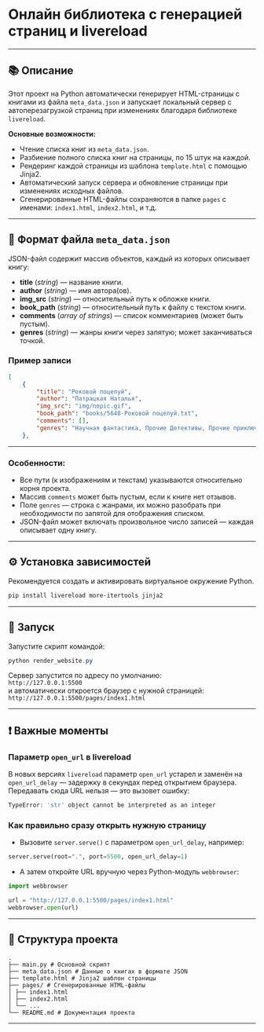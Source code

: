 # Онлайн библиотека с генерацией страниц и livereload

---

## 📚 Описание

Этот проект на Python автоматически генерирует HTML-страницы с книгами из файла `meta_data.json` и запускает локальный сервер с автоперезагрузкой страниц при изменениях благодаря библиотеке `livereload`.

**Основные возможности:**
- Чтение списка книг из `meta_data.json`.
- Разбиение полного списка книг на страницы, по 15 штук на каждой.
- Рендеринг каждой страницы из шаблона `template.html` с помощью Jinja2.
- Автоматический запуск сервера и обновление страницы при изменениях исходных файлов.
- Сгенерированные HTML-файлы сохраняются в папке `pages` с именами:
  `index1.html`, `index2.html`, и т.д.

---

## 📖 Формат файла `meta_data.json`

JSON-файл содержит массив объектов, каждый из которых описывает книгу:

- **title** (_string_) — название книги.
- **author** (_string_) — имя автора(ов).
- **img_src** (_string_) — относительный путь к обложке книги.
- **book_path** (_string_) — относительный путь к файлу с текстом книги.
- **comments** (_array of strings_) — список комментариев (может быть пустым).
- **genres** (_string_) — жанры книги через запятую; может заканчиваться точкой.

### Пример записи


```json
[
    {
        "title": "Роковой поцелуй",
        "author": "Патрацкая Наталья",
        "img_src": "img/nopic.gif",
        "book_path": "books/5648-Роковой поцелуй.txt",
        "comments": [],
        "genres": "Научная фантастика, Прочие Детективы, Прочие приключения."
    },
```
---

### Особенности:

- Все пути (к изображениям и текстам) указываются относительно корня проекта.
- Массив `comments` может быть пустым, если к книге нет отзывов.
- Поле `genres` — строка с жанрами, их можно разобрать при необходимости по запятой для отображения списком.
- JSON-файл может включать произвольное число записей — каждая описывает одну книгу.

---

## ⚙️ Установка зависимостей

Рекомендуется создать и активировать виртуальное окружение Python.

```powershell
pip install livereload more-itertools jinja2
```

---

## 🚀 Запуск

Запустите скрипт командой:

```powershell
python render_website.py
```

Сервер запустится по адресу по умолчанию:  
`http://127.0.0.1:5500`  
и автоматически откроется браузер с нужной страницей:  
`http://127.0.0.1:5500/pages/index1.html`

---

## ❗ Важные моменты

### Параметр `open_url` в livereload

В новых версиях `livereload` параметр `open_url` устарел и заменён на `open_url_delay` — задержку в секундах перед открытием браузера. Передавать сюда URL нельзя — это вызовет ошибку:

```powershell
TypeError: 'str' object cannot be interpreted as an integer
```

### Как правильно сразу открыть нужную страницу

- Вызовите `server.serve()` с параметром `open_url_delay`, например:

```python
server.serve(root=".", port=5500, open_url_delay=1)
```

- А затем откройте URL вручную через Python-модуль `webbrowser`:

```python
import webbrowser

url = "http://127.0.0.1:5500/pages/index1.html"
webbrowser.open(url)
```

---

## 📁 Структура проекта

```
.
├── main.py # Основной скрипт
├── meta_data.json # Данные о книгах в формате JSON
├── template.html # Jinja2 шаблон страницы
├── pages/ # Сгенерированные HTML-файлы
│ ├── index1.html
│ ├── index2.html
│ └── ...
└── README.md # Документация проекта
```
---
